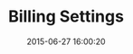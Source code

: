 ---
layout: post
title:  "Billing Settings"
date:   2015-06-27 16:00:20
categories: GitHub
tags: account profile settings billing
screenshot: github-personal-settings-5.jpg
alt-screenshots: 
- github-personal-settings-5-details.jpg 
- github-personal-settings-5-form.jpg
---